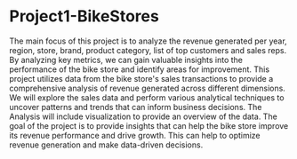 # Project1-BikeStores
The main focus of this project is to analyze the revenue generated per year,
region, store, brand, product category, list of top customers and sales reps.
By analyzing key metrics, we can gain valuable insights into the performance 
of the bike store and identify areas for improvement. This project utilizes data 
from the bike store's sales transactions to provide a comprehensive analysis of 
revenue generated  across different dimensions. We will explore the sales data
and perform various analytical techniques to uncover patterns and trends that can
inform business decisions. The Analysis will include  visualization to provide an 
overview of the data. The goal of the project is to provide insights that can help
the bike store improve its revenue performance and drive growth. This can help to
optimize revenue generation and make data-driven decisions.
